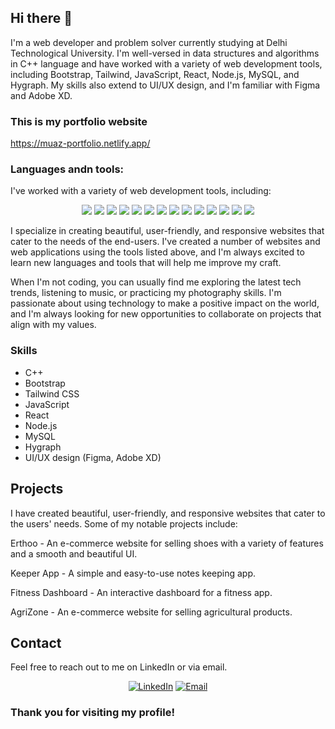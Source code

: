 ## Hi there 👋

I'm a web developer and problem solver currently studying at Delhi Technological University. I'm well-versed in data structures and algorithms in C++ language and have worked with a variety of web development tools, including Bootstrap, Tailwind, JavaScript, React, Node.js, MySQL, and Hygraph. My skills also extend to UI/UX design, and I'm familiar with Figma and Adobe XD.

### This is my portfolio website

https://muaz-portfolio.netlify.app/

### Languages andn tools:
I've worked with a variety of web development tools, including:

<p align="center" >

<img src="https://cdn.jsdelivr.net/gh/devicons/devicon/icons/c/c-original.svg" />
<img src="https://cdn.jsdelivr.net/gh/devicons/devicon/icons/cplusplus/cplusplus-original.svg" />
<img src="https://www.vectorlogo.zone/logos/w3_html5/w3_html5-icon.svg">
<img src="https://www.vectorlogo.zone/logos/w3_css/w3_css-icon.svg">
<img src="https://www.vectorlogo.zone/logos/reactjs/reactjs-icon.svg">
<img src="https://www.vectorlogo.zone/logos/python/python-icon.svg">
<img src="https://www.vectorlogo.zone/logos/getbootstrap/getbootstrap-icon.svg">
<img src="https://cdn.jsdelivr.net/gh/devicons/devicon/icons/materialui/materialui-original.svg" />
<img src="https://www.vectorlogo.zone/logos/tailwindcss/tailwindcss-icon.svg">
<img src="https://www.vectorlogo.zone/logos/git-scm/git-scm-icon.svg">
<img src="https://www.vectorlogo.zone/logos/firebase/firebase-icon.svg">
<img src="https://www.vectorlogo.zone/logos/r-project/r-project-icon.svg">
<img src="https://cdn.jsdelivr.net/gh/devicons/devicon/icons/numpy/numpy-original.svg" />
<img src="https://cdn.jsdelivr.net/gh/devicons/devicon/icons/pandas/pandas-original.svg" />
</p>

I specialize in creating beautiful, user-friendly, and responsive websites that cater to the needs of the end-users. I've created a number of websites and web applications using the tools listed above, and I'm always excited to learn new languages and tools that will help me improve my craft.

When I'm not coding, you can usually find me exploring the latest tech trends, listening to music, or practicing my photography skills. I'm passionate about using technology to make a positive impact on the world, and I'm always looking for new opportunities to collaborate on projects that align with my values.

### Skills
* C++
* Bootstrap
* Tailwind CSS
* JavaScript
* React
* Node.js
* MySQL
* Hygraph
* UI/UX design (Figma, Adobe XD)


## Projects

I have created beautiful, user-friendly, and responsive websites that cater to the users' needs. Some of my notable projects include:

Erthoo - An e-commerce website for selling shoes with a variety of features and a smooth and beautiful UI.

Keeper App - A simple and easy-to-use notes keeping app.

Fitness Dashboard - An interactive dashboard for a fitness app.

AgriZone - An e-commerce website for selling agricultural products.

## Contact

Feel free to reach out to me on LinkedIn or via email.

<p align="center">
  <a href="https://www.linkedin.com/in/muazaqdas/"><img src="https://img.shields.io/badge/LinkedIn-0077B5?style=for-the-badge&logo=linkedin&logoColor=white" alt="LinkedIn"></a>
  <a href="mailto:muazaqdassh@gmail.com"><img src="https://img.shields.io/badge/Gmail-D14836?style=for-the-badge&logo=gmail&logoColor=white" alt="Email"></a>
</p>

### Thank you for visiting my profile!
